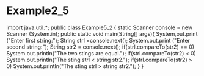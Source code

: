 # Example2_5
import java.util.*;
public class Example5_2 {
static Scanner console = new Scanner
(System.in);
public static void main(String[] args){ 
System,out.print ("Enter first
string:");
String strl =console.next();
System.out.print ("Enter second
string:");
String str2 = console.next();
if(strl.compareTo(str2) == 0) System.out.println("The two stings are equal.");
if(strl.compareTo(str2) < 0) System.out.println("The sting strl < string str2."); if(strl.compareTo(str2) > 0) System.out.println("The sting strl > string str2.");
}
}
